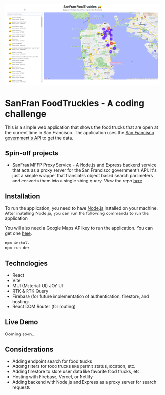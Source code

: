 ![alt text](https://github.com/AlanGreyjoy/sanfran-foodtruckies/blob/main/public/foodTruckApp.png?raw=true)

# SanFran FoodTruckies - A coding challenge

This is a simple web application that shows the food trucks that are open at the current time in San Francisco. The application uses the [San Francisco government's API](https://dev.socrata.com/foundry/data.sfgov.org/rqzj-sfat) to get the data.

## Spin-off projects

- SanFran MFFP Proxy Service - A Node.js and Express backend service that acts as a proxy server for the San Francisco government's API. It's just a simple wrapper that translates object based search parameters and converts them into a single string query. View the repo [here](https://github.com/AlanGreyjoy/sanfran-mffp-proxy)

## Installation

To run the application, you need to have [Node.js](https://nodejs.org/en/) installed on your machine. After installing Node.js, you can run the following commands to run the application:

You will also need a Google Maps API key to run the application. You can get one [here](https://developers.google.com/maps/documentation/javascript/get-api-key).

```bash
npm install
npm run dev
```

## Technologies

- React
- Vite
- MUI (Material-UI) JOY UI
- RTK & RTK Query
- Firebase (for future implementation of authentication, firestore, and hosting)
- React DOM Router (for routing)

## Live Demo

Coming soon...

## Considerations

- Adding endpoint search for food trucks
- Adding filters for food trucks like permit status, location, etc.
- Adding firestore to store user data like favorite food trucks, etc.
- Hosting with Firebase, Vercel, or Netlify
- Adding backend with Node.js and Express as a proxy server for search requests
